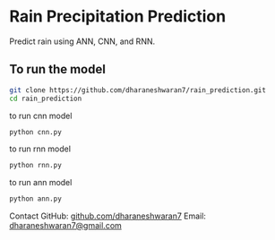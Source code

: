 # Rain Precipitation Prediction

Predict rain using ANN, CNN, and RNN.

## To run the model

```bash
git clone https://github.com/dharaneshwaran7/rain_prediction.git
cd rain_prediction
```
to run cnn model

```bash
python cnn.py
```

to run rnn model

```bash
python rnn.py
```

to run ann model

```bash
python ann.py
```

Contact
GitHub: [github.com/dharaneshwaran7](https://github.com/dharaneshwaran7)
Email: dharaneshwaran7@gmail.com